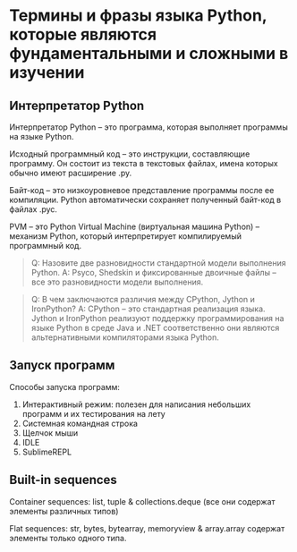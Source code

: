 # Термины и фразы языка Python, которые являются фундаментальными и сложными в изучении

## Интерпретатор Python

Интерпретатор Python – это программа, которая выполняет программы на
языке Python.

Исходный программный код – это инструкции, составляющие программу. Он состоит из текста в текстовых файлах, имена которых обычно имеют
расширение .py.

Байт-код – это низкоуровневое представление программы после ее компиляции. Python автоматически сохраняет полученный байт-код в файлах .pyc.

PVM – это Python Virtual Machine (виртуальная машина Python) – механизм Python, который интерпретирует компилируемый программный код.

> Q: Назовите две разновидности стандартной модели выполнения Python.
A: Psyco, Shedskin и фиксированные двоичные файлы – все это разновидности модели выполнения.

> Q: В чем заключаются различия между CPython, Jython и IronPython?
A: CPython – это стандартная реализация языка. Jython и IronPython реализуют поддержку программирования на языке Python в среде Java и .NET соответственно они являются альтернативными компиляторами языка Python.  

## Запуск программ

Способы запуска программ:
1. Интерактивный режим: полезен для написания небольших программ и их тестирования на лету
2. Системная командная строка
3. Щелчок мыши
4. IDLE
5. SublimeREPL

## Built-in sequences

Container sequences: list, tuple & collections.deque (все они содержат элементы различных типов)

Flat sequences: str, bytes, bytearray, memoryview & array.array содержат элементы только одного типа. 